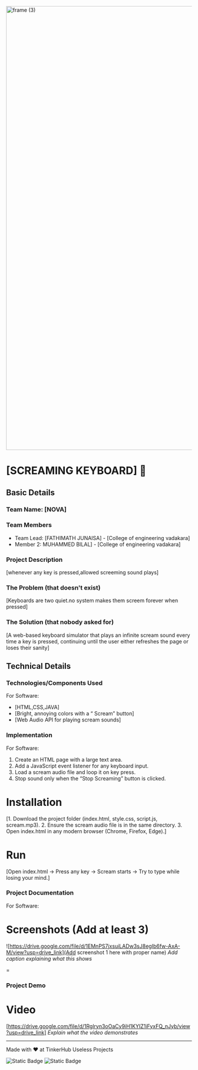 <img width="3188" height="1202" alt="frame (3)" src="https://github.com/user-attachments/assets/517ad8e9-ad22-457d-9538-a9e62d137cd7" />


# [SCREAMING KEYBOARD] 🎯


## Basic Details
### Team Name: [NOVA]


### Team Members
- Team Lead: [FATHIMATH JUNAISA] - [College of engineering vadakara]
- Member 2: MUHAMMED BILAL] - [College of engineering vadakara]

### Project Description
[whenever any key is pressed,allowed screeming sound plays]

### The Problem (that doesn't exist)
[Keyboards are two quiet.no system makes them screem forever when pressed]

### The Solution (that nobody asked for)
[A web-based keyboard simulator that plays an infinite scream sound every time a key is pressed, continuing until the user either refreshes the page or loses their sanity]

## Technical Details
### Technologies/Components Used
For Software:
- [HTML,CSS,JAVA]
- [Bright, annoying colors with a “ Scream” button]
- [Web Audio API for playing scream sounds]
  

### Implementation
For Software:
1. Create an HTML page with a large text area.
2. Add a JavaScript event listener for any keyboard input.
3. Load a scream audio file and loop it on key press.
4. Stop sound only when the “Stop Screaming” button is clicked.

# Installation
[1. Download the project folder (index.html, style.css, script.js, scream.mp3).
2. Ensure the scream audio file is in the same directory.
3. Open index.html in any modern browser (Chrome, Firefox, Edge).]

# Run
[Open index.html → Press any key → Scream starts → Try to type while losing your mind.]

### Project Documentation
For Software:

# Screenshots (Add at least 3)


![https://drive.google.com/file/d/1EMnPS7jxsuiLADw3sJ8egIb6fw-AxA-M/view?usp=drive_link](Add screenshot 1 here with proper name)
*Add caption explaining what this shows*

=


### Project Demo
# Video
[https://drive.google.com/file/d/1Rglryn3oOaCy9iH1KYIZ1iFyxFQ_nJyb/view?usp=drive_link]
*Explain what the video demonstrates*



---
Made with ❤️ at TinkerHub Useless Projects 

![Static Badge](https://img.shields.io/badge/TinkerHub-24?color=%23000000&link=https%3A%2F%2Fwww.tinkerhub.org%2F)
![Static Badge](https://img.shields.io/badge/UselessProjects--25-25?link=https%3A%2F%2Fwww.tinkerhub.org%2Fevents%2FQ2Q1TQKX6Q%2FUseless%2520Projects)


